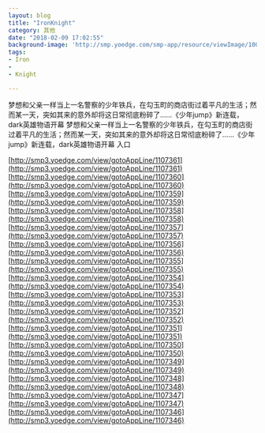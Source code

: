 ```yaml
---
layout: blog
title: "IronKnight"
category: 其他
date: "2018-02-09 17:02:55"
background-image: 'http://smp.yoedge.com/smp-app/resource/viewImage/1003678appline.png'
tags:
- Iron
-  
- Knight

---
```

梦想和父亲一样当上一名警察的少年铁兵，在勾玉町的商店街过着平凡的生活；然而某一天，突如其来的意外却将这日常彻底粉碎了……《少年jump》新连载，dark英雄物语开幕
梦想和父亲一样当上一名警察的少年铁兵，在勾玉町的商店街过着平凡的生活；然而某一天，突如其来的意外却将这日常彻底粉碎了……《少年jump》新连载，dark英雄物语开幕
入口

[http://smp3.yoedge.com/view/gotoAppLine/1107361](http://smp3.yoedge.com/view/gotoAppLine/1107361)
[http://smp3.yoedge.com/view/gotoAppLine/1107360](http://smp3.yoedge.com/view/gotoAppLine/1107360)
[http://smp3.yoedge.com/view/gotoAppLine/1107359](http://smp3.yoedge.com/view/gotoAppLine/1107359)
[http://smp3.yoedge.com/view/gotoAppLine/1107358](http://smp3.yoedge.com/view/gotoAppLine/1107358)
[http://smp3.yoedge.com/view/gotoAppLine/1107357](http://smp3.yoedge.com/view/gotoAppLine/1107357)
[http://smp3.yoedge.com/view/gotoAppLine/1107356](http://smp3.yoedge.com/view/gotoAppLine/1107356)
[http://smp3.yoedge.com/view/gotoAppLine/1107355](http://smp3.yoedge.com/view/gotoAppLine/1107355)
[http://smp3.yoedge.com/view/gotoAppLine/1107354](http://smp3.yoedge.com/view/gotoAppLine/1107354)
[http://smp3.yoedge.com/view/gotoAppLine/1107353](http://smp3.yoedge.com/view/gotoAppLine/1107353)
[http://smp3.yoedge.com/view/gotoAppLine/1107352](http://smp3.yoedge.com/view/gotoAppLine/1107352)
[http://smp3.yoedge.com/view/gotoAppLine/1107351](http://smp3.yoedge.com/view/gotoAppLine/1107351)
[http://smp3.yoedge.com/view/gotoAppLine/1107350](http://smp3.yoedge.com/view/gotoAppLine/1107350)
[http://smp3.yoedge.com/view/gotoAppLine/1107349](http://smp3.yoedge.com/view/gotoAppLine/1107349)
[http://smp3.yoedge.com/view/gotoAppLine/1107348](http://smp3.yoedge.com/view/gotoAppLine/1107348)
[http://smp3.yoedge.com/view/gotoAppLine/1107347](http://smp3.yoedge.com/view/gotoAppLine/1107347)
[http://smp3.yoedge.com/view/gotoAppLine/1107346](http://smp3.yoedge.com/view/gotoAppLine/1107346)

        
